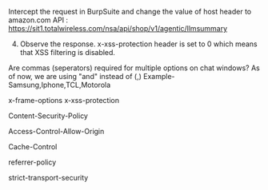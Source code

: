 Intercept the request in BurpSuite and change the value of host header to amazon.com
API : https://sit1.totalwireless.com/nsa/api/shop/v1/agentic/llmsummary

4. Observe the response. x-xss-protection header is set to 0 which means that XSS filtering is disabled.



Are commas (seperators) required for multiple options on chat windows? 
As of now, we are using "and" instead of (,)
Example- Samsung,Iphone,TCL,Motorola



x-frame-options
x-xss-protection

Content-Security-Policy

Access-Control-Allow-Origin

Cache-Control

referrer-policy

strict-transport-security
